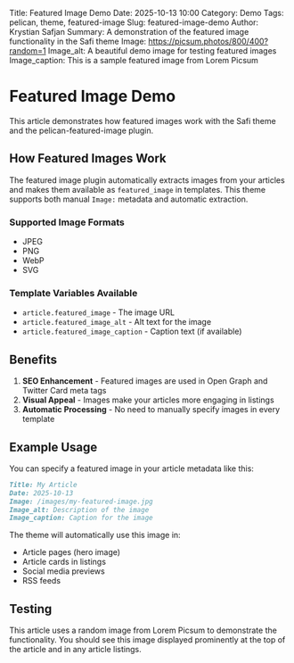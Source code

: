 Title: Featured Image Demo
Date: 2025-10-13 10:00
Category: Demo
Tags: pelican, theme, featured-image
Slug: featured-image-demo
Author: Krystian Safjan
Summary: A demonstration of the featured image functionality in the Safi theme
Image: https://picsum.photos/800/400?random=1
Image_alt: A beautiful demo image for testing featured images
Image_caption: This is a sample featured image from Lorem Picsum

# Featured Image Demo

This article demonstrates how featured images work with the Safi theme and the pelican-featured-image plugin.

## How Featured Images Work

The featured image plugin automatically extracts images from your articles and makes them available as `featured_image` in templates. This theme supports both manual `Image:` metadata and automatic extraction.

### Supported Image Formats

- JPEG
- PNG
- WebP
- SVG

### Template Variables Available

- `article.featured_image` - The image URL
- `article.featured_image_alt` - Alt text for the image
- `article.featured_image_caption` - Caption text (if available)

## Benefits

1. **SEO Enhancement** - Featured images are used in Open Graph and Twitter Card meta tags
2. **Visual Appeal** - Images make your articles more engaging in listings
3. **Automatic Processing** - No need to manually specify images in every template

## Example Usage

You can specify a featured image in your article metadata like this:

```markdown
Title: My Article
Date: 2025-10-13
Image: /images/my-featured-image.jpg
Image_alt: Description of the image
Image_caption: Caption for the image
```

The theme will automatically use this image in:
- Article pages (hero image)
- Article cards in listings
- Social media previews
- RSS feeds

## Testing

This article uses a random image from Lorem Picsum to demonstrate the functionality. You should see this image displayed prominently at the top of the article and in any article listings.